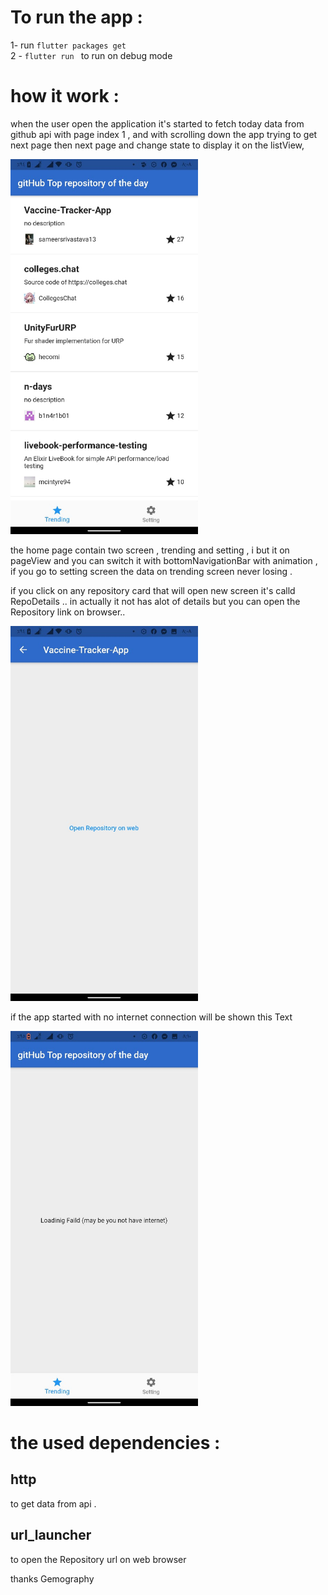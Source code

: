 # To run the app :
1- run ``` flutter packages get ```  
2 - ```flutter run ``` to run on debug mode 
    
# how it work :
when the user open the application it's started to fetch today data from github api with page index 1 ,
and with scrolling down the app trying to get next page then next page and change state to display it on the listView,

<img src="screens shot/sc1.jpg" width="300"> 

the home page contain two screen , trending and setting , i but it on pageView and you can switch it with bottomNavigationBar with animation , if you go to setting screen the data on trending screen never losing .



if you click on any repository card that will open new screen it's calld RepoDetails .. in actually it not has alot of details but you can open the Repository link on browser..

<img src="screens shot/sc2.jpg" width="300"> 

if the app started with no internet connection will be shown  this Text

<img src="screens shot/sc3.jpg" width="300"> 

# the used dependencies  :

 ## http
 to get data from api .
 
 ## url_launcher
 to open the Repository url on web browser


thanks  Gemography
